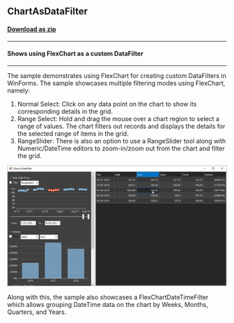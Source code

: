 ## ChartAsDataFilter
#### [Download as zip](https://grapecity.github.io/DownGit/#/home?url=https://github.com/GrapeCity/ComponentOne-WinForms-Samples/tree/master/NetFramework\DataFilter\CS\ChartAsDataFilter\ChartAsDataFilter)
____
#### Shows using FlexChart as a custom DataFilter
____
The sample demonstrates using FlexChart for creating custom DataFilters in WinForms. The sample showcases multiple filtering modes using FlexChart, namely:

1. Normal Select: Click on any data point on the chart to show its corresponding details in the grid.
2. Range Select: Hold and drag the mouse over a chart region to select a range of values. The chart filters out records and displays the details for the selected range of items in the grid.
3. RangeSlider: There is also an option to use a RangeSlider tool along with Numeric/DateTime editors to zoom-in/zoom out from the chart and filter the grid.

![screenshot](screenshot.png)

Along with this, the sample also showcases a FlexChartDateTimeFilter which allows grouping DateTime data on the chart by Weeks, Months, Quarters, and Years.
